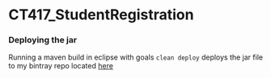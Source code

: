 # CT417_StudentRegistration

### Deploying the jar 

Running a maven build in eclipse with goals `clean deploy` deploys the jar file to my bintray repo located [here](https://bintray.com/matt-finn/bintray-mvn-repo/StudentRegistration)
